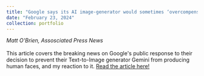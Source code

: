 ```yaml
---
title: "Google says its AI image-generator would sometimes ‘overcompensate’ for diversity"
date: "February 23, 2024"
collection: portfolio
---
```

_Matt O'Brien, Assosciated Press News_
<br><br>
This article covers the breaking news on Google's public response to their decision to prevent their Text-to-Image generator Gemini from producing human faces, and my reaction to it. <a href = "https://apnews.com/article/google-gemini-ai-chatbot-imagegenerator-race-c7e14de837aa65dd84f6e7ed6cfc4f4b">Read the article here!</a>
